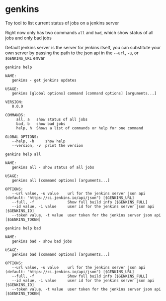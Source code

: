 # genkins

Toy tool to list current status of jobs on a jenkins server

Right now only has two commands `all` and `bad`, which show status of all jobs and only bad jobs

Default jenkins server is the server for jenkins itself, you can substitute your own server by passing the path to the json api in the `--url`, `-u`, or `$GENKINS_URL` envar


`genkins help`

    NAME:
       genkins - get jenkins updates

    USAGE:
       genkins [global options] command [command options] [arguments...]

    VERSION:
       0.0.0

    COMMANDS:
         all, a   show status of all jobs
         bad, b   show bad jobs
         help, h  Shows a list of commands or help for one command

    GLOBAL OPTIONS:
       --help, -h     show help
       --version, -v  print the version



`genkins help all`

    NAME:
       genkins all - show status of all jobs

    USAGE:
       genkins all [command options] [arguments...]

    OPTIONS:
       --url value, -u value    url for the jenkins server json api (default: "https://ci.jenkins.io/api/json") [$GENKINS_URL]
       --full, -f               Show full build info [$GENKINS_FULL]
       --id value, -i value     user id for the jenkins server json api [$GENKINS_ID]
       --token value, -t value  user token for the jenkins server json api [$GENKINS_TOKEN]



`genkins help bad`

    NAME:
       genkins bad - show bad jobs

    USAGE:
       genkins bad [command options] [arguments...]

    OPTIONS:
       --url value, -u value    url for the jenkins server json api (default: "https://ci.jenkins.io/api/json") [$GENKINS_URL]
       --full, -f               Show full build info [$GENKINS_FULL]
       --id value, -i value     user id for the jenkins server json api [$GENKINS_ID]
       --token value, -t value  user token for the jenkins server json api [$GENKINS_TOKEN]


